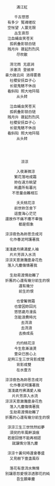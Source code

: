  
  	     滿江紅
	     
	    千古悠悠
	 有多少 冤魂嗟叹
	 空怅望 人寰无限
	    丛生哀怨
	 泣血蝇虫笑苍天
	  孤帆叠影锁白链
	 残月升 骤起烈烈风
	     尽吹散

	  滂沱雨 无底涧
	  涉激流 登彼岸
	奋力拨云间 消得雾患
	  社稷安抚臣子心
	  长驱鬼魅不休战	
	 看斜阳 照大地阡陌
	     从头转

	  泣血蝇虫笑苍天
	  孤帆叠影锁白链
	 残月升 骤起烈烈风
	  社稷安抚臣子心
	  长驱鬼魅不休战
	 看斜阳 照大地阡陌
	     从头转
       
       


           涼涼
		
         入夜漸微涼
        繁花落地成霜
        妳在遠方眺望
        耗盡所有暮光
       不思量自難相忘

         夭夭桃花涼
        前世妳怎舍下
        這壹海心茫茫
    還故作不痛不癢不牽強
          都是假象

    涼涼夜色為妳思念成河
      化作春泥呵護著我

    淺淺歲月拂滿愛人袖
      片片芳菲入水流
    涼涼天意瀲灩壹身花色
     落入凡塵傷情著我

      生劫易渡情劫難了
    折舊的心還有幾分前生的恨
          還有幾分
          前生的恨

         也曾鬢微霜
        也曾因妳回光
        悠悠歲月漫長
        怎能浪費時光
           去流浪
           去流浪
          去換成長

         灼灼桃花涼
        今生愈漸滾燙
        壹朵已放心上
     足夠三生三世背影成雙
         背影成雙
         在水壹方

    涼涼夜色為妳思念成河
      化作春泥呵護著我
     淺淺歲月拂滿愛人袖
       片片芳菲入水流
    涼涼天意瀲灩壹身花色
      落入凡塵傷情著我
      生劫易渡情劫難了
    折舊的心還有幾分前生的恨

     涼涼三生三世恍然如夢
      須臾的年風幹淚痕
     若是回憶不能再相認
       就讓情分落九塵

     涼涼十裏何時還會春盛
      又見樹下壹盞風存

      落花有意流水無情
    別讓恩怨愛恨涼透那花的純
         吾生願牽塵











